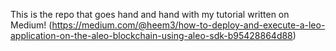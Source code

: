 This is the repo that goes hand and hand with my tutorial written on Medium! (https://medium.com/@heem3/how-to-deploy-and-execute-a-leo-application-on-the-aleo-blockchain-using-aleo-sdk-b95428864d88)

